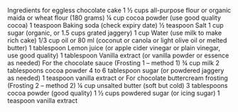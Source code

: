 Ingredients for eggless chocolate cake
1 ½ cups all-purpose flour or organic maida or wheat flour (180 grams)
¼ cup cocoa powder (use good quality cocoa)
1 teaspoon Baking soda (check expiry date)
½ teaspoon Salt
1 cup sugar (organic, or 1.5 cups grated jaggery)
1 cup Water (use milk to make rich cake)
1/3 cup oil or 80 ml (coconut or canola or light olive oil or melted butter)
1 tablespoon Lemon juice (or apple cider vinegar or plain vinegar, use good quality)
1 tablespoon Vanilla extract (or vanilla powder or essence as needed)
For the chocolate sauce (Frosting 1 – method 1)
¾ cup milk
2 tablespoons cocoa powder
4 to 6 tablespoon sugar (or powdered jaggery as needed)
1 teaspoon vanilla extract
or For chocolate buttercream frosting (Frosting 2 – method 2)
¼ cup unsalted butter (soft but cold)
3 tablespoons cocoa powder (good quality)
1 ½ cups powdered sugar (or icing sugar)
1 teaspoon vanilla extract